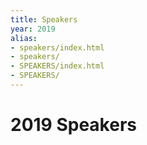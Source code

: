 ```yaml
---
title: Speakers
year: 2019
alias:
- speakers/index.html
- speakers/
- SPEAKERS/index.html
- SPEAKERS/
---
```


# 2019 Speakers

<div class="icon-hr"></div>
<br>